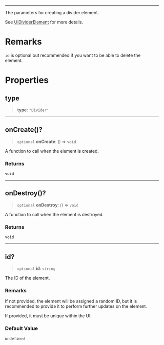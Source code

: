 ***

The parameters for creating a divider element.

See [UIDividerElement](UIDividerElement.md) for more details.

# Remarks

`id` is optional but recommended if you want to be able to delete the element.

# Properties

## type

> **type**: `"Divider"`

***

## onCreate()?

> `optional` **onCreate**: () => `void`

A function to call when the element is created.

### Returns

`void`

***

## onDestroy()?

> `optional` **onDestroy**: () => `void`

A function to call when the element is destroyed.

### Returns

`void`

***

## id?

> `optional` **id**: `string`

The ID of the element.

### Remarks

If not provided, the element will be assigned a random ID, but it is recommended to provide it
to perform further updates on the element.

If provided, it must be unique within the UI.

### Default Value

`undefined`
